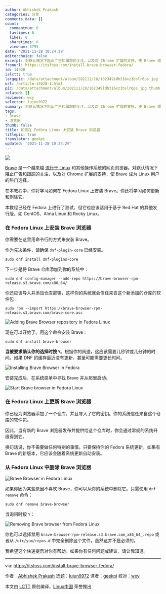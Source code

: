 ```yaml
---
author: Abhishek Prakash
categories: 分享
comments_data: []
count:
  commentnum: 0
  favtimes: 0
  likes: 0
  sharetimes: 0
  viewnum: 3795
date: '2021-11-28 10:24:29'
editorchoice: false
excerpt: 对默认情况下阻止广告和跟踪的关注，以及对 Chrome 扩展的支持，使 Brave 成为 Linux 用户的热门选择。
fromurl: https://itsfoss.com/install-brave-browser-fedora/
id: 14028
islctt: true
largepic: /data/attachment/album/202111/28/102349idh316xz3bslr6ps.jpg
url: /article-14028-1.html
pic: /data/attachment/album/202111/28/102349idh316xz3bslr6ps.jpg.thumb.jpg
related: []
reviewer: wxy
selector: lujun9972
summary: 对默认情况下阻止广告和跟踪的关注，以及对 Chrome 扩展的支持，使 Brave 成为 Linux 用户的热门选择。
tags:
- Brave
- 浏览器
thumb: false
title: 如何在 Fedora Linux 上安装 Brave 浏览器
titlepic: true
translator: geekpi
updated: '2021-11-28 10:24:29'
---
```


![](/data/attachment/album/202111/28/102349idh316xz3bslr6ps.jpg)


[Brave](https://brave.com/) 是一个越来越 [流行于 Linux](https://itsfoss.com/best-browsers-ubuntu-linux/) 和其他操作系统的网页浏览器。对默认情况下阻止广告和跟踪的关注，以及对 Chrome 扩展的支持，使 Brave 成为 Linux 用户的热门选择。


在本教程中，你将学习如何在 Fedora Linux 上安装 Brave。你还将学习如何更新和删除它。


本教程已经在 Fedora 上进行了测试，但它也应该适用于基于 Red Hat 的其他发行版，如 CentOS、Alma Linux 和 Rocky Linux。


### 在 Fedora Linux 上安装 Brave 浏览器


你需要在这里用命令行的方式来安装 Brave。


作为先决条件，请确保 `dnf-plugin-core` 已经安装。



```
sudo dnf install dnf-plugins-core

```

下一步是将 Brave 仓库添加到你的系统中：



```
sudo dnf config-manager --add-repo https://brave-browser-rpm-release.s3.brave.com/x86_64/

```

你还应该导入并添加仓库密钥，这样你的系统就会信任来自这个新添加的仓库的软件包：



```
sudo rpm --import https://brave-browser-rpm-release.s3.brave.com/brave-core.asc

```

![Adding Brave Browser repository in Fedora Linux](/data/attachment/album/202111/28/102429eb6b4c4tv5q3ibqv.png)


现在可以开始了。用这个命令安装 Brave：



```
sudo dnf install brave-browser

```

**当被要求确认你的选择时按 `Y`**。根据你的网速，这应该需要几秒钟或几分钟的时间。如果 DNF 的缓存最近没有更新，甚至可能需要更长时间。


![Installing Brave Browser in Fedora](/data/attachment/album/202111/28/102430jbr4vx74x79j4329.png)


安装完成后，在系统菜单中寻找 Brave 并从那里启动。


![Start Brave browser in Fedora Linux](/data/attachment/album/202111/28/102430bd7wvbqikxpokbb1.png)


### 在 Fedora Linux 上更新 Brave 浏览器


你已经为浏览器添加了一个仓库，并且导入了它的密钥。你的系统信任来自这个仓库的软件包。


因此，当有新的 Brave 浏览器发布并提供给这个仓库时，你会通过常规的系统升级得到它。


换句话说，你不需要做任何特别的事情。只要保持你的 Fedora 系统更新，如果有 Brave 的新版本，它应该会随着系统更新自动安装。


### 从 Fedora Linux 中删除 Brave 浏览器


![Brave Browser in Fedora Linux](/data/attachment/album/202111/28/102430ajdp7a2dgixq20ja.png)


如果你因为某些原因不喜欢 Brave，你可以从你的系统中删除它。只需使用 `dnf remove` 命令：



```
sudo dnf remove brave-browser

```

当询问时按 `Y`：


![Removing Brave browser from Fedora Linux](/data/attachment/album/202111/28/102430n5343h98b6c9gye0.png)


你也可以选择禁用 `brave-browser-rpm-release.s3.brave.com_x86_64_.repo` 或者从 `/etc/yum/repos.d` 中完全删除这个文件，虽然这并不是必须的。


我希望这个快速提示对你有帮助。如果你有任何问题或建议，请让我知道。




---


via: <https://itsfoss.com/install-brave-browser-fedora/>


作者：[Abhishek Prakash](https://itsfoss.com/author/abhishek/) 选题：[lujun9972](https://github.com/lujun9972) 译者：[geekpi](https://github.com/geekpi) 校对：[wxy](https://github.com/wxy)


本文由 [LCTT](https://github.com/LCTT/TranslateProject) 原创编译，[Linux中国](https://linux.cn/) 荣誉推出